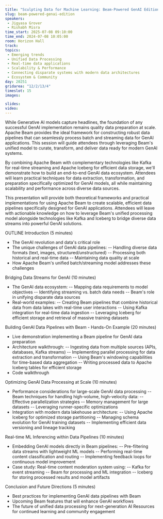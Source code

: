 ```yaml
---
title: "​​Sculpting Data for Machine Learning: Beam-Powered GenAI Edition"
slug: beam-powered-genai-edition
speakers:
 - Jigyasa Grover
 - Rishabh Misra
time_start: 2025-07-08 09:10:00
time_end: 2024-07-08 10:05:00
room: Horizon Hall
track: 
topics: 
 - Emerging trends
 - Unified Data Processing
 - Real-time data applications 
 - Scalability & Performance
 - Connecting disparate systems with modern data architectures
 - Ecosystem & Community
day: 20251
gridarea: "12/2/13/4"
timeslot: 15
images: 

slides:
video: 
---
```


While Generative AI models capture headlines, the foundation of any successful GenAI implementation remains quality data preparation at scale. Apache Beam provides the ideal framework for constructing robust data pipelines that can seamlessly process batch and streaming data for GenAI applications. This session will guide attendees through leveraging Beam's unified model to curate, transform, and deliver data ready for modern GenAI systems.

By combining Apache Beam with complementary technologies like Kafka for real-time streaming and Apache Iceberg for efficient data storage, we'll demonstrate how to build an end-to-end GenAI data ecosystem. Attendees will learn practical techniques for data extraction, transformation, and preparation specifically optimized for GenAI models, all while maintaining scalability and performance across diverse data sources.

This presentation will provide both theoretical frameworks and practical implementations for using Apache Beam to create scalable, efficient data pipelines specifically designed for GenAI applications. Attendees will leave with actionable knowledge on how to leverage Beam's unified processing model alongside technologies like Kafka and Iceberg to bridge diverse data streams into powerful GenAI solutions.


OUTLINE
Introduction (5 minutes)
- The GenAI revolution and data's critical role
- The unique challenges of GenAI data pipelines:
--  Handling diverse data formats (text, images, structured/unstructured)
--  Processing both historical and real-time data
--  Maintaining data quality at scale
- How Apache Beam's unified batch/streaming model addresses these challenges

Bridging Data Streams for GenAI (10 minutes)
- The GenAI data ecosystem:
--  Mapping data requirements to model objectives
--  Identifying streaming vs. batch data needs
--  Beam's role in unifying disparate data sources
- Real-world examples:
--  Creating Beam pipelines that combine historical data from data lakes with real-time user interactions
--  Using Kafka integration for real-time data ingestion
--  Leveraging Iceberg for efficient storage and retrieval of massive training datasets

Building GenAI Data Pipelines with Beam - Hands-On Example (20 minutes)
- Live demonstration implementing a Beam pipeline for GenAI data preparation
- Architecture walkthrough:
--  Ingesting data from multiple sources (APIs, databases, Kafka streams)
--  Implementing parallel processing for data extraction and transformation
--  Using Beam's windowing capabilities for time-based data aggregation
--  Writing processed data to Apache Iceberg tables for efficient storage
- Code walkthrough


Optimizing GenAI Data Processing at Scale (10 minutes)
- Performance considerations for large-scale GenAI data processing
--  Beam techniques for handling high-volume, high-velocity data:
--  Effective parallelization strategies
--  Memory management for large datasets
--  Leveraging runner-specific optimizations
- Integration with modern data lakehouse architecture:
--  Using Apache Iceberg for optimized storage partitioning
--  Managing schema evolution for GenAI training datasets
--  Implementing efficient data versioning and lineage tracking

Real-time ML Inferencing within Data Pipelines (10 minutes)
-  Embedding GenAI models directly in Beam pipelines:
--  Pre-filtering data streams with lightweight ML models
--  Performing real-time content classification and routing
--  Implementing feedback loops for continuous model improvement
- Case study: Real-time content moderation system using:
--  Kafka for event streaming
--  Beam for processing and ML integration
--  Iceberg for storing processed results and model artifacts

Conclusion and Future Directions (5 minutes)
- Best practices for implementing GenAI data pipelines with Beam
- Upcoming Beam features that will enhance GenAI workflows
- The future of unified data processing for next-generation AI
Resources for continued learning and community engagement